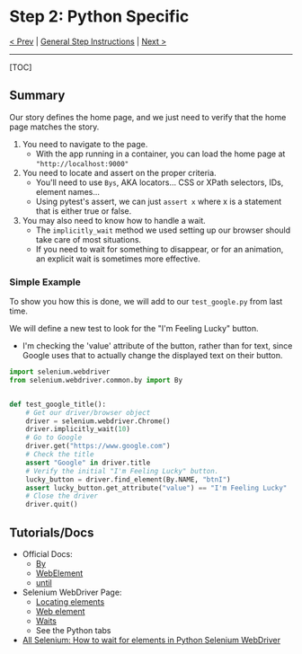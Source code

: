 # Step 2: Python Specific

[< Prev](./p1.md) | [General Step Instructions](../step2.md) | [Next >](./p3.md)

---

[TOC]

## Summary

Our story defines the home page, and we just need to verify that the home page matches the story.

1. You need to navigate to the page.
    - With the app running in a container, you can load the home page at `"http://localhost:9000"`
1. You need to locate and assert on the proper criteria.
    - You'll need to use `Bys`, AKA locators... CSS or XPath selectors, IDs, element names...
    - Using pytest's assert, we can just `assert x` where x is a statement that is either true or false.
1. You may also need to know how to handle a wait.
    - The `implicitly_wait` method we used setting up our browser should take care of most situations.
    - If you need to wait for something to disappear, or for an animation, an explicit wait is sometimes more effective.

### Simple Example

To show you how this is done, we will add to our `test_google.py` from last time.

We will define a new test to look for the "I'm Feeling Lucky" button.

-   I'm checking the 'value' attribute of the button, rather than for text, since Google uses that to actually change the displayed text on their button.

```python
import selenium.webdriver
from selenium.webdriver.common.by import By


def test_google_title():
    # Get our driver/browser object
    driver = selenium.webdriver.Chrome()
    driver.implicitly_wait(10)
    # Go to Google
    driver.get("https://www.google.com")
    # Check the title
    assert "Google" in driver.title
    # Verify the initial "I'm Feeling Lucky" button.
    lucky_button = driver.find_element(By.NAME, "btnI")
    assert lucky_button.get_attribute("value") == "I'm Feeling Lucky"
    # Close the driver
    driver.quit()

```

## Tutorials/Docs

-   Official Docs:
    -   [By](https://www.selenium.dev/selenium/docs/api/javascript/module/selenium-webdriver/index_exports_By.html)
    -   [WebElement](https://www.selenium.dev/selenium/docs/api/javascript/module/selenium-webdriver/index_exports_WebElement.html)
    -   [until](https://www.selenium.dev/selenium/docs/api/javascript/module/selenium-webdriver/lib/until.html)
-   Selenium WebDriver Page:
    -   [Locating elements](https://www.selenium.dev/documentation/en/webdriver/locating_elements/)
    -   [Web element](https://www.selenium.dev/documentation/en/webdriver/web_element/)
    -   [Waits](https://www.selenium.dev/documentation/en/webdriver/waits/)
    -   See the Python tabs
-   [All Selenium: How to wait for elements in Python Selenium WebDriver](http://allselenium.info/wait-for-elements-python-selenium-webdriver/)
